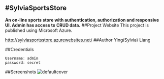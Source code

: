 #SylviaSportsStore
---
**An on-line sports store with authentication, authorization and responsive UI. Admin has access to CRUD data.**
##Project Website
This project is published using Microsoft Azure.

http://sylviasportsstore.azurewebsites.net/
##Author
Ying(Sylvia) Liang

##Credentials
```
Username: admin
password: secret
```
##Screenshots
![defaultcover](https://cloud.githubusercontent.com/assets/17027820/16918264/b4b80950-4cb9-11e6-9fc6-c56b877dcabb.jpg)


